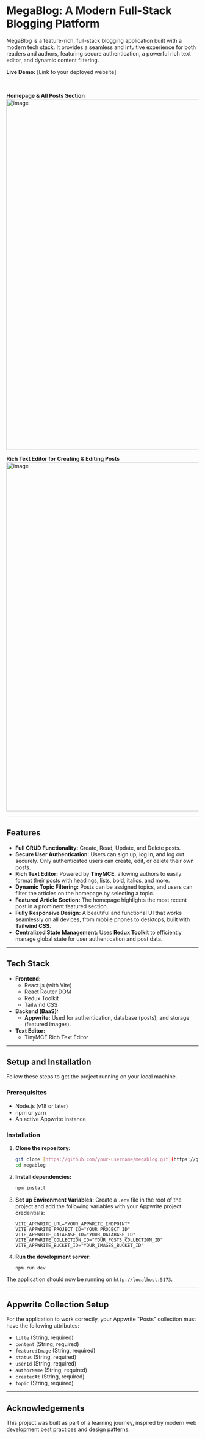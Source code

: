 # MegaBlog: A Modern Full-Stack Blogging Platform

MegaBlog is a feature-rich, full-stack blogging application built with a modern tech stack. It provides a seamless and intuitive experience for both readers and authors, featuring secure authentication, a powerful rich text editor, and dynamic content filtering.

**Live Demo:** [Link to your deployed website]

<br>

**Homepage & All Posts Section**
<img width="1898" height="918" alt="image" src="https://github.com/user-attachments/assets/1708fb2c-4411-490f-a30c-ea79b8a76227" />
<br>

**Rich Text Editor for Creating & Editing Posts**
<img width="1901" height="913" alt="image" src="https://github.com/user-attachments/assets/a5f5c0cd-3415-4892-95ef-2b18a1e2bec0" />



---

## Features

-   **Full CRUD Functionality:** Create, Read, Update, and Delete posts.
-   **Secure User Authentication:** Users can sign up, log in, and log out securely. Only authenticated users can create, edit, or delete their own posts.
-   **Rich Text Editor:** Powered by **TinyMCE**, allowing authors to easily format their posts with headings, lists, bold, italics, and more.
-   **Dynamic Topic Filtering:** Posts can be assigned topics, and users can filter the articles on the homepage by selecting a topic.
-   **Featured Article Section:** The homepage highlights the most recent post in a prominent featured section.
-   **Fully Responsive Design:** A beautiful and functional UI that works seamlessly on all devices, from mobile phones to desktops, built with **Tailwind CSS**.
-   **Centralized State Management:** Uses **Redux Toolkit** to efficiently manage global state for user authentication and post data.

---

## Tech Stack

-   **Frontend:**
    -   React.js (with Vite)
    -   React Router DOM
    -   Redux Toolkit
    -   Tailwind CSS
-   **Backend (BaaS):**
    -   **Appwrite:** Used for authentication, database (posts), and storage (featured images).
-   **Text Editor:**
    -   TinyMCE Rich Text Editor

---

## Setup and Installation

Follow these steps to get the project running on your local machine.

### Prerequisites

-   Node.js (v18 or later)
-   npm or yarn
-   An active Appwrite instance

### Installation

1.  **Clone the repository:**
    ```sh
    git clone [https://github.com/your-username/megablog.git](https://github.com/your-username/megablog.git)
    cd megablog
    ```

2.  **Install dependencies:**
    ```sh
    npm install
    ```

3.  **Set up Environment Variables:**
    Create a `.env` file in the root of the project and add the following variables with your Appwrite project credentials:

    ```env
    VITE_APPWRITE_URL="YOUR_APPWRITE_ENDPOINT"
    VITE_APPWRITE_PROJECT_ID="YOUR_PROJECT_ID"
    VITE_APPWRITE_DATABASE_ID="YOUR_DATABASE_ID"
    VITE_APPWRITE_COLLECTION_ID="YOUR_POSTS_COLLECTION_ID"
    VITE_APPWRITE_BUCKET_ID="YOUR_IMAGES_BUCKET_ID"
    ```

4.  **Run the development server:**
    ```sh
    npm run dev
    ```

The application should now be running on `http://localhost:5173`.

---

## Appwrite Collection Setup

For the application to work correctly, your Appwrite "Posts" collection must have the following attributes:

-   `title` (String, required)
-   `content` (String, required)
-   `featuredImage` (String, required)
-   `status` (String, required)
-   `userId` (String, required)
-   `authorName` (String, required)
-   `createdAt` (String, required)
-   `topic` (String, required)

---

## Acknowledgements

This project was built as part of a learning journey, inspired by modern web development best practices and design patterns.
